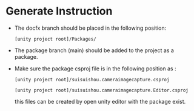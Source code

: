 # Generate Instruction

* The docfx branch should be placed in the following position:

    `[unity project root]/Packages/`

* The package branch (main) should be added to the project as a package.

* Make sure the package csproj file is in the following position as :

    `[unity project root]/suisuishou.cameraimagecapture.csproj`

    `[unity project root]/suisuishou.cameraimagecapture.Editor.csproj`

    this files can be created by open unity editor with the package exist.